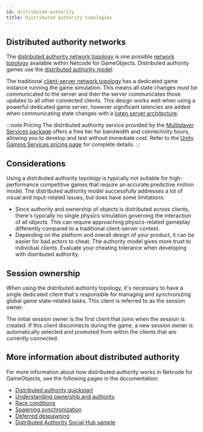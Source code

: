 ```yaml
---
id: distributed-authority
title: Distributed authority topologies
---
```


## Distributed authority networks

The [distributed authority network topology](network-topologies.md#distributed-authority) is one possible [network topology](network-topologies.md) available within Netcode for GameObjects. Distributed authority games use the [distributed authority model](authority.md#distributed-authority).

The traditional [client-server network topology](network-topologies.md/#client-server) has a dedicated game instance running the game simulation. This means all state changes must be communicated to the server and then the server communicates those updates to all other connected clients. This design works well when using a powerful dedicated game server, however significant latencies are added when communicating state changes with a [listen server architecture](../learn/listenserverhostarchitecture.md).

:::note Pricing
The distributed authority service provided by the [Multiplayer Services package](https://docs.unity.com/ugs/en-us/manual/mps-sdk/manual) offers a free tier for bandwidth and connectivity hours, allowing you to develop and test without immediate cost. Refer to the [Unity Gaming Services pricing page](https://unity.com/products/gaming-services/pricing) for complete details.
:::


## Considerations

Using a distributed authority topology is typically not suitable for high-performance competitive games that require an accurate predictive motion model. The distributed authority model successfully addresses a lot of visual and input-related issues, but does have some limitations:

* Since authority and ownership of objects is distributed across clients, there's typically no single physics simulation governing the interaction of all objects. This can require approaching physics-related gameplay differently compared to a traditional client-server context.
* Depending on the platform and overall design of your product, it can be easier for bad actors to cheat. The authority model gives more trust to individual clients. Evaluate your cheating tolerance when developing with distributed authority.

## Session ownership

When using the distributed authority topology, it's necessary to have a single dedicated client that's responsible for managing and synchronizing global game state-related tasks. This client is referred to as the session owner.

The initial session owner is the first client that joins when the session is created. If this client disconnects during the game, a new session owner is automatically selected and promoted from within the clients that are currently connected.

## More information about distributed authority

For more information about how distributed authority works in Netcode for GameObjects, see the following pages in the documentation:

- [Distributed authority quickstart](../learn/distributed-authority-quick-start.md)
- [Understanding ownership and authority](../basics/ownership.md)
- [Race conditions](../basics/race-conditions.md)
- [Spawning synchronization](../basics/spawning-synchronization.md)
- [Deferred despawning](../basics/deferred-despawning.md)
- [Distributed Authority Social Hub sample](../learn/bitesize/bitesize-socialhub.md)
